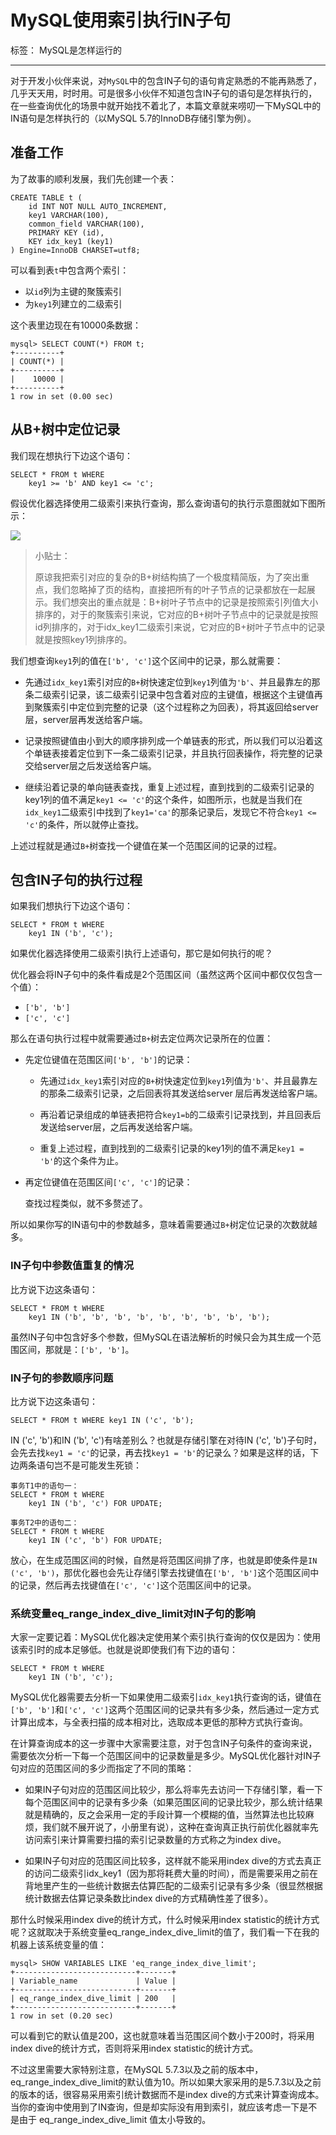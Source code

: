 MySQL使用索引执行IN子句
===============

标签： MySQL是怎样运行的

* * *

对于开发小伙伴来说，对`MySQL`中的包含IN子句的语句肯定熟悉的不能再熟悉了，几乎天天用，时时用。可是很多小伙伴不知道包含IN子句的语句是怎样执行的，在一些查询优化的场景中就开始找不着北了，本篇文章就来唠叨一下MySQL中的IN语句是怎样执行的（以MySQL 5.7的InnoDB存储引擎为例）。

准备工作
----

为了故事的顺利发展，我们先创建一个表：

    CREATE TABLE t (
        id INT NOT NULL AUTO_INCREMENT,
        key1 VARCHAR(100),
        common_field VARCHAR(100),
        PRIMARY KEY (id),
        KEY idx_key1 (key1)
    ) Engine=InnoDB CHARSET=utf8;
    

可以看到表`t`中包含两个索引：

*   以`id`列为主键的聚簇索引
*   为`key1`列建立的二级索引

这个表里边现在有10000条数据：

    mysql> SELECT COUNT(*) FROM t;
    +----------+
    | COUNT(*) |
    +----------+
    |    10000 |
    +----------+
    1 row in set (0.00 sec)
    

从B+树中定位记录
---------

我们现在想执行下边这个语句：

    SELECT * FROM t WHERE 
        key1 >= 'b' AND key1 <= 'c';
    

假设优化器选择使用二级索引来执行查询，那么查询语句的执行示意图就如下图所示：

![](https://p3-juejin.byteimg.com/tos-cn-i-k3u1fbpfcp/bdaba5b93ba644009e203a8afc193ab2~tplv-k3u1fbpfcp-jj-mark:1600:0:0:0:q75.image#?w=609&h=954&s=90494&e=png&b=ffffff)

> 小贴士：  
>   
> 原谅我把索引对应的复杂的B+树结构搞了一个极度精简版，为了突出重点，我们忽略掉了页的结构，直接把所有的叶子节点的记录都放在一起展示。我们想突出的重点就是：B+树叶子节点中的记录是按照索引列值大小排序的，对于的聚簇索引来说，它对应的B+树叶子节点中的记录就是按照id列排序的，对于idx\_key1二级索引来说，它对应的B+树叶子节点中的记录就是按照key1列排序的。

我们想查询`key1`列的值在`['b', 'c']`这个区间中的记录，那么就需要：

*   先通过`idx_key1`索引对应的`B+`树快速定位到`key1`列值为`'b'`、并且最靠左的那条二级索引记录，该二级索引记录中包含着对应的主键值，根据这个主键值再到聚簇索引中定位到完整的记录（这个过程称之为回表），将其返回给server层，server层再发送给客户端。
    
*   记录按照键值由小到大的顺序排列成一个单链表的形式，所以我们可以沿着这个单链表接着定位到下一条二级索引记录，并且执行回表操作，将完整的记录交给server层之后发送给客户端。
    
*   继续沿着记录的单向链表查找，重复上述过程，直到找到的二级索引记录的key1列的值不满足`key1 <= 'c'`的这个条件，如图所示，也就是当我们在`idx_key1`二级索引中找到了`key1='ca'`的那条记录后，发现它不符合`key1 <= 'c'`的条件，所以就停止查找。
    

上述过程就是通过`B+`树查找一个键值在某一个范围区间的记录的过程。

包含IN子句的执行过程
-----------

如果我们想执行下边这个语句：

    SELECT * FROM t WHERE 
        key1 IN ('b', 'c');
    

如果优化器选择使用二级索引执行上述语句，那它是如何执行的呢？

优化器会将IN子句中的条件看成是2个范围区间（虽然这两个区间中都仅仅包含一个值）：

*   `['b', 'b']`
*   `['c', 'c']`

那么在语句执行过程中就需要通过`B+`树去定位两次记录所在的位置：

*   先定位键值在范围区间`['b', 'b']`的记录：
    
    *   先通过`idx_key1`索引对应的`B+`树快速定位到`key1`列值为`'b'`、并且最靠左的那条二级索引记录，之后回表将其发送给server 层后再发送给客户端。
        
    *   再沿着记录组成的单链表把符合`key1=b`的二级索引记录找到，并且回表后发送给server层，之后再发送给客户端。
        
    *   重复上述过程，直到找到的二级索引记录的key1列的值不满足`key1 = 'b'`的这个条件为止。
        
*   再定位键值在范围区间`['c', 'c']`的记录：
    
    查找过程类似，就不多赘述了。
    

所以如果你写的IN语句中的参数越多，意味着需要通过`B+`树定位记录的次数就越多。

### IN子句中参数值重复的情况

比方说下边这条语句：

    SELECT * FROM t WHERE 
        key1 IN ('b', 'b', 'b', 'b', 'b', 'b', 'b', 'b', 'b');
    

虽然IN子句中包含好多个参数，但MySQL在语法解析的时候只会为其生成一个范围区间，那就是：`['b', 'b']`。

### IN子句的参数顺序问题

比方说下边这条语句：

    SELECT * FROM t WHERE key1 IN ('c', 'b');
    

IN ('c', 'b')和IN ('b', 'c')有啥差别么？也就是存储引擎在对待IN ('c', 'b')子句时，会先去找`key1 = 'c'`的记录，再去找`key1 = 'b'`的记录么？如果是这样的话，下边两条语句岂不是可能发生死锁：

    事务T1中的语句一：
    SELECT * FROM t WHERE 
        key1 IN ('b', 'c') FOR UPDATE;
    
    事务T2中的语句二：
    SELECT * FROM t WHERE 
        key1 IN ('c', 'b') FOR UPDATE;
    

放心，在生成范围区间的时候，自然是将范围区间排了序，也就是即使条件是`IN ('c', 'b')`，那优化器也会先让存储引擎去找键值在`['b', 'b']`这个范围区间中的记录，然后再去找键值在`['c', 'c']`这个范围区间中的记录。

### 系统变量eq\_range\_index\_dive\_limit对IN子句的影响

大家一定要记着：MySQL优化器决定使用某个索引执行查询的仅仅是因为：使用该索引时的成本足够低。也就是说即使我们有下边的语句：

    SELECT * FROM t WHERE 
        key1 IN ('b', 'c');
    

MySQL优化器需要去分析一下如果使用二级索引`idx_key1`执行查询的话，键值在`['b', 'b']`和`['c', 'c']`这两个范围区间的记录共有多少条，然后通过一定方式计算出成本，与全表扫描的成本相对比，选取成本更低的那种方式执行查询。

在计算查询成本的这一步骤中大家需要注意，对于包含IN子句条件的查询来说，需要依次分析一下每一个范围区间中的记录数量是多少。MySQL优化器针对IN子句对应的范围区间的多少而指定了不同的策略：

*   如果IN子句对应的范围区间比较少，那么将率先去访问一下存储引擎，看一下每个范围区间中的记录有多少条（如果范围区间的记录比较少，那么统计结果就是精确的，反之会采用一定的手段计算一个模糊的值，当然算法也比较麻烦，我们就不展开说了，小册里有说），这种在查询真正执行前优化器就率先访问索引来计算需要扫描的索引记录数量的方式称之为index dive。
    
*   如果IN子句对应的范围区间比较多，这样就不能采用index dive的方式去真正的访问二级索引idx\_key1（因为那将耗费大量的时间），而是需要采用之前在背地里产生的一些统计数据去估算匹配的二级索引记录有多少条（很显然根据统计数据去估算记录条数比index dive的方式精确性差了很多）。
    

那什么时候采用index dive的统计方式，什么时候采用index statistic的统计方式呢？这就取决于系统变量eq\_range\_index\_dive\_limit的值了，我们看一下在我的机器上该系统变量的值：

    mysql> SHOW VARIABLES LIKE 'eq_range_index_dive_limit';
    +---------------------------+-------+
    | Variable_name             | Value |
    +---------------------------+-------+
    | eq_range_index_dive_limit | 200   |
    +---------------------------+-------+
    1 row in set (0.20 sec)
    

可以看到它的默认值是200，这也就意味着当范围区间个数小于200时，将采用index dive的统计方式，否则将采用index statistic的统计方式。

不过这里需要大家特别注意，在MySQL 5.7.3以及之前的版本中，eq\_range\_index\_dive\_limit的默认值为10。所以如果大家采用的是5.7.3以及之前的版本的话，很容易采用索引统计数据而不是index dive的方式来计算查询成本。当你的查询中使用到了IN查询，但是却实际没有用到索引，就应该考虑一下是不是由于 eq\_range\_index\_dive\_limit 值太小导致的。